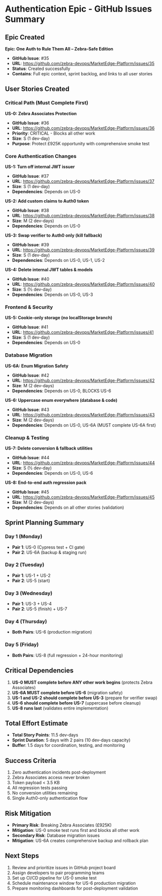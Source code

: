 # Authentication Epic - GitHub Issues Summary

## Epic Created

**Epic: One Auth to Rule Them All – Zebra-Safe Edition**
- **GitHub Issue**: #35
- **URL**: https://github.com/zebra-devops/MarketEdge-Platform/issues/35
- **Status**: Created successfully
- **Contains**: Full epic context, sprint backlog, and links to all user stories

## User Stories Created

### Critical Path (Must Complete First)

**US-0: Zebra Associates Protection**
- **GitHub Issue**: #36
- **URL**: https://github.com/zebra-devops/MarketEdge-Platform/issues/36
- **Priority**: CRITICAL - Blocks all other work
- **Size**: S (1 dev-day)
- **Purpose**: Protect £925K opportunity with comprehensive smoke test

### Core Authentication Changes

**US-1: Turn off internal JWT issuer**
- **GitHub Issue**: #37
- **URL**: https://github.com/zebra-devops/MarketEdge-Platform/issues/37
- **Size**: S (1 dev-day)
- **Dependencies**: Depends on US-0

**US-2: Add custom claims to Auth0 token**
- **GitHub Issue**: #38
- **URL**: https://github.com/zebra-devops/MarketEdge-Platform/issues/38
- **Size**: M (2 dev-days)
- **Dependencies**: Depends on US-0

**US-3: Swap verifier to Auth0 only (kill fallback)**
- **GitHub Issue**: #39
- **URL**: https://github.com/zebra-devops/MarketEdge-Platform/issues/39
- **Size**: S (1 dev-day)
- **Dependencies**: Depends on US-0, US-1, US-2

**US-4: Delete internal JWT tables & models**
- **GitHub Issue**: #40
- **URL**: https://github.com/zebra-devops/MarketEdge-Platform/issues/40
- **Size**: S (½ dev-day)
- **Dependencies**: Depends on US-0, US-3

### Frontend & Security

**US-5: Cookie-only storage (no localStorage branch)**
- **GitHub Issue**: #41
- **URL**: https://github.com/zebra-devops/MarketEdge-Platform/issues/41
- **Size**: S (1 dev-day)
- **Dependencies**: Depends on US-0

### Database Migration

**US-6A: Enum Migration Safety**
- **GitHub Issue**: #42
- **URL**: https://github.com/zebra-devops/MarketEdge-Platform/issues/42
- **Size**: M (2 dev-days)
- **Dependencies**: Depends on US-0, BLOCKS US-6

**US-6: Uppercase enum everywhere (database & code)**
- **GitHub Issue**: #43
- **URL**: https://github.com/zebra-devops/MarketEdge-Platform/issues/43
- **Size**: M (2 dev-days)
- **Dependencies**: Depends on US-0, US-6A (MUST complete US-6A first)

### Cleanup & Testing

**US-7: Delete conversion & fallback utilities**
- **GitHub Issue**: #44
- **URL**: https://github.com/zebra-devops/MarketEdge-Platform/issues/44
- **Size**: S (½ dev-day)
- **Dependencies**: Depends on US-0, US-6

**US-8: End-to-end auth regression pack**
- **GitHub Issue**: #45
- **URL**: https://github.com/zebra-devops/MarketEdge-Platform/issues/45
- **Size**: M (2 dev-days)
- **Dependencies**: Depends on all other stories (validation)

## Sprint Planning Summary

### Day 1 (Monday)
- **Pair 1**: US-0 (Cypress test + CI gate)
- **Pair 2**: US-6A (backup & staging run)

### Day 2 (Tuesday)
- **Pair 1**: US-1 + US-2
- **Pair 2**: US-5 (start)

### Day 3 (Wednesday)
- **Pair 1**: US-3 + US-4
- **Pair 2**: US-5 (finish) + US-7

### Day 4 (Thursday)
- **Both Pairs**: US-6 (production migration)

### Day 5 (Friday)
- **Both Pairs**: US-8 (full regression + 24-hour monitoring)

## Critical Dependencies

1. **US-0 MUST complete before ANY other work begins** (protects Zebra Associates)
2. **US-6A MUST complete before US-6** (migration safety)
3. **US-1 and US-2 should complete before US-3** (prepare for verifier swap)
4. **US-6 should complete before US-7** (uppercase before cleanup)
5. **US-8 runs last** (validates entire implementation)

## Total Effort Estimate

- **Total Story Points**: 11.5 dev-days
- **Sprint Duration**: 5 days with 2 pairs (10 dev-days capacity)
- **Buffer**: 1.5 days for coordination, testing, and monitoring

## Success Criteria

1. Zero authentication incidents post-deployment
2. Zebra Associates access never broken
3. Token payload < 3.5 KB
4. All regression tests passing
5. No conversion utilities remaining
6. Single Auth0-only authentication flow

## Risk Mitigation

- **Primary Risk**: Breaking Zebra Associates (£925K)
- **Mitigation**: US-0 smoke test runs first and blocks all other work
- **Secondary Risk**: Database migration issues
- **Mitigation**: US-6A creates comprehensive backup and rollback plan

## Next Steps

1. Review and prioritize issues in GitHub project board
2. Assign developers to pair programming teams
3. Set up CI/CD pipeline for US-0 smoke test
4. Schedule maintenance window for US-6 production migration
5. Prepare monitoring dashboards for post-deployment validation
